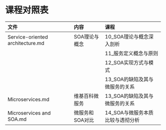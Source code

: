 # 课程对照表

| 文件                             | 内容            | 课程                             |
| :------------------------------- | :-------------- | :------------------------------- |
| Service-oriented architecture.md | SOA理论与概念   | 10_SOA理论与概念深入剖析         |
|                                  |                 | 11_服务定义概念与原则            |
|                                  |                 | 12_SOA实现方式与模式             |
|                                  |                 | 13_SOA的缺陷及其与微服务的关系   |
| Microservices.md                 | 维基百科微服务  | 13_SOA的缺陷及其与微服务的关系   |
| Microservices and SOA.md         | 微服务和SOA对比 | 14_SOA与微服务本质比较与透彻分析 |


